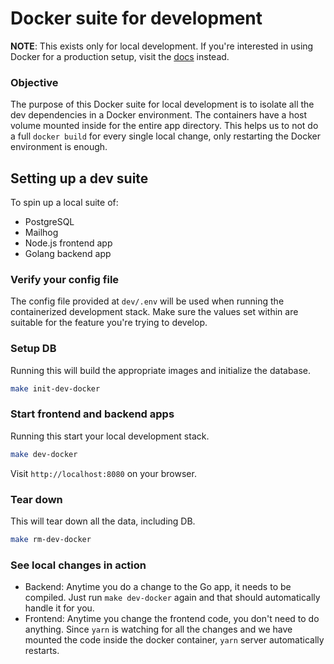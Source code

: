 # Docker suite for development

**NOTE**: This exists only for local development. If you're interested in using
Docker for a production setup, visit the
[docs](https://listmonk.app/docs/installation/#docker) instead.

### Objective

The purpose of this Docker suite for local development is to isolate all the dev
dependencies in a Docker environment. The containers have a host volume mounted
inside for the entire app directory. This helps us to not do a full
`docker build` for every single local change, only restarting the Docker
environment is enough.

## Setting up a dev suite

To spin up a local suite of:

- PostgreSQL
- Mailhog
- Node.js frontend app
- Golang backend app

### Verify your config file

The config file provided at `dev/.env` will be used when running the
containerized development stack. Make sure the values set within are suitable
for the feature you're trying to develop.

### Setup DB

Running this will build the appropriate images and initialize the database.

```bash
make init-dev-docker
```

### Start frontend and backend apps

Running this start your local development stack.

```bash
make dev-docker
```

Visit `http://localhost:8080` on your browser.

### Tear down

This will tear down all the data, including DB.

```bash
make rm-dev-docker
```

### See local changes in action

- Backend: Anytime you do a change to the Go app, it needs to be compiled. Just
  run `make dev-docker` again and that should automatically handle it for you.
- Frontend: Anytime you change the frontend code, you don't need to do anything.
  Since `yarn` is watching for all the changes and we have mounted the code
  inside the docker container, `yarn` server automatically restarts.
